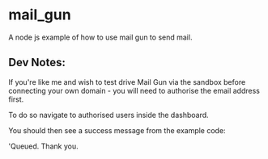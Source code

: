 # mail_gun
A node js example of how to use mail gun to send mail.

## Dev Notes:

If you're like me and wish to test drive Mail Gun via the sandbox before connecting your own domain - you will need to authorise the email address first.

To do so navigate to authorised users inside the dashboard. 

You should then see a success message from the example code:

'Queued. Thank you.
